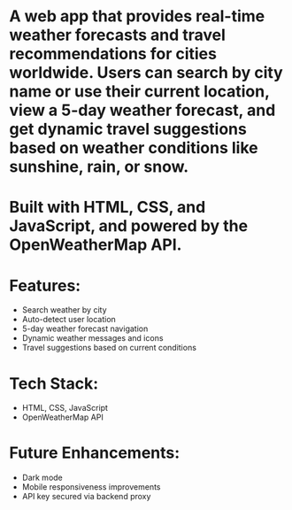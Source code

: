# A web app that provides real-time weather forecasts and travel recommendations for cities worldwide. Users can search by city name or use their current location, view a 5-day weather forecast, and get dynamic travel suggestions based on weather conditions like sunshine, rain, or snow.
# Built with HTML, CSS, and JavaScript, and powered by the OpenWeatherMap API.
# Features:
- Search weather by city
- Auto-detect user location
- 5-day weather forecast navigation
- Dynamic weather messages and icons
- Travel suggestions based on current conditions
# Tech Stack:
- HTML, CSS, JavaScript
- OpenWeatherMap API
# Future Enhancements:
- Dark mode
- Mobile responsiveness improvements
- API key secured via backend proxy
